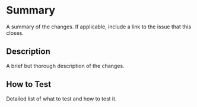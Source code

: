 # Summary
A summary of the changes. If applicable, include a link to the issue that this closes.

## Description
A brief but thorough description of the changes.

## How to Test
Detailed list of what to test and how to test it.
